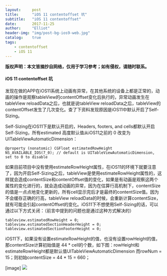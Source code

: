```yaml
---
layout:     post
title:      "iOS 11 contentoffset 坑"
subtitle:   "iOS 11 contentoffset"
date:       2017-11-25
author:     "Elliot"
header-img: "img/post-bg-ios9-web.jpg"
catalog:    true
tags:
    - contentoffset
    - iOS 11
---
```


**版权声明：本文皆摘抄自网络，仅用于学习参考；如有侵权，请随时联系。**

#### iOS 11 contentoffset 坑

发现在做的APP在iOS11系统上动画有异常，在其他系统的设备上都是正常的，动画的操作是观察tableView的contentOffset变化后执行的，异常动画发生在tableView reloadData之后，也就是说tableView reloadData之后，tableView的contentOffset发生了几次变化。查了下资料发现原因是iOS11中默认开启了Self-Sizing。

Self-Sizing在iOS11下是默认开启的，Headers, footers, and cells都默认开启Self-Sizing，所有estimated 高度默认值从iOS11之前的 0 改变为UITableViewAutomaticDimension：
```
@property (nonatomic) CGFloat estimatedRowHeight NS_AVAILABLE_IOS(7_0); // default is UITableViewAutomaticDimension, set to 0 to disable
```

如果目前项目中没有使用estimateRowHeight属性，在iOS11的环境下就要注意了，因为开启Self-Sizing之后，tableView是使用estimateRowHeight属性的，这样就会造成contentSize和contentOffset值的变化，如果是有动画是观察这两个属性的变化进行的，就会造成动画的异常，因为在估算行高机制下，contentSize的值是一点点地变化更新的，所有cell显示完后才是最终的contentSize值。因为不会缓存正确的行高，tableView reloadData的时候，会重新计算contentSize，就有可能会引起contentOffset的变化。iOS11下不想使用Self-Sizing的话，可以通过以下方式关闭：（前言中提到的问题也是通过这种方式解决的）
```
tableview.estimatedRowHeight = 0;
tableview.estimatedSectionHeaderHeight = 0;
tableview.estimatedSectionFooterHeight = 0;
```

iOS11下，如果没有设置estimateRowHeight的值，也没有设置rowHeight的值，那contentSize计算初始值是 44 * cell的个数，如下图：rowHeight和estimateRowHeight都是默认值UITableViewAutomaticDimension 而rowNum = 15；则初始contentSize = 44 * 15 = 660；

[image]
<img src="https://Elliotsomething.GitHub.io/images/iOS11ContentOffset-01.png">
